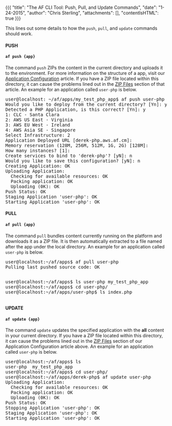 {{{
  "title": "The AF CLI Tool: Push, Pull, and Update Commands",
  "date": "1-24-2015",
  "author": "Chris Sterling",
  "attachments": [],
  "contentIsHTML": true
}}}

<p>This lines out some details to how the <code>push</code>, <code>pull</code>, and <code>update</code> commands should work.</p>
<h4>PUSH</h4>
<h4><code>af push {app}</code></h4>
<p>The command <code>push</code> ZIPs the content in the current directory and uploads it to the environment. For more information on the structure of a app, visit our <a href="/appfog/legacy-version-1/application-configuration-using-manifest-files-and-afignore.md">Application Configuration</a> article. If you have a ZIP file located within this directory, it can cause the problems lined out in the <a href="application-configuration-using-manifest-files-and-afignore.md">ZIP Files</a> section of that article. An example for an application called <code>user-php</code> is below.</p>
<pre>user@localhost: ~/af/apps/my_test_php_app$ af push user-php
Would you like to deploy from the current directory? [Yn]: y
Detected a PHP Application, is this correct? [Yn]: y
1: CLC - Santa Clara
2: AWS US East - Virginia
3: AWS EU West - Ireland
4: AWS Asia SE - Singapore
Select Infrastructure: 2
Application Deployed URL [derek-php.aws.af.cm]:
Memory reservation (128M, 256M, 512M, 1G, 2G) [128M]:
How many instances? [1]:
Create services to bind to 'derek-php'? [yN]: n
Would you like to save this configuration? [yN]: n
Creating Application: OK
Uploading Application:
  Checking for available resources: OK
  Packing application: OK
  Uploading (0K): OK
Push Status: OK
Staging Application 'user-php': OK
Starting Application 'user-php': OK</pre>
<h4>PULL</h4>
<h4><code>af pull {app}</code></h4>
<p>The command <code>pull</code> bundles content currently running on the platform and downloads it as a ZIP file. It is then automatically extracted to a file named after the app under the local directory. An example for an application called <code>user-php</code> is below.</p>
<pre>user@localhost:~/af/apps$ af pull user-php
Pulling last pushed source code: OK

user@localhost:~/af/apps$ ls
user-php  my_test_php_app
user@localhost:~/af/apps$ cd user-php/
user@localhost:~/af/apps/user-php$ ls
index.php</pre>
<h4>UPDATE</h4>
<h4><code>af update {app}</code></h4>
<p>The command <code>update</code> updates the specified application with the <strong>all</strong> content in your current directory. If you have a ZIP file located within this directory, it can cause the problems lined out in the <a href="application-configuration-using-manifest-files-and-afignore.md">ZIP Files</a> section of our Application Configuration article above. An example for an application called <code>user-php</code> is below.</p>
<pre>user@localhost:~/af/apps$ ls
user-php  my_test_php_app
user@localhost:~/af/apps$ cd user-php/
user@localhost:~/af/apps/derek-php$ af update user-php
Uploading Application:
  Checking for available resources: OK
  Packing application: OK
  Uploading (0K): OK
Push Status: OK
Stopping Application 'user-php': OK
Staging Application 'user-php': OK
Starting Application 'user-php': OK</pre>
